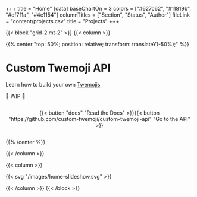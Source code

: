 +++
title = "Home"
[data]
baseChartOn = 3
colors = ["#627c62", "#11819b", "#ef7f1a", "#4e1154"]
columnTitles = ["Section", "Status", "Author"]
fileLink = "content/projects.csv"
title = "Projects"
+++

{{< block "grid-2 mt-2" >}}
{{< column >}}

{{% center "top: 50%; position: relative; transform: translateY(-50%);" %}}

# Custom Twemoji API

Learn how to build your own [Twemojis](https://twemoji.twitter.com/)

🚧 WIP 🚧

<p class="button_grid" style="text-align: center; display: inline-grid;">{{< button "docs" "Read the Docs" >}}{{< button "https://github.com/custom-twemoji/custom-twemoji-api" "Go to the API" >}}</p>

{{% /center %}}

{{< /column >}}

{{< column >}}

{{< svg "/images/home-slideshow.svg" >}}

{{< /column >}}
{{< /block >}}
